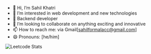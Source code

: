 - 👋 Hi, I’m Sahil Khatri
- 👀 I’m interested in web development and new technologies
- 🌱 Backend developer
- 💞️ I’m looking to collaborate on anything exciting and innovative
- 📫 How to reach me: via Gmail[sahilformalacc@gmail.com]
- 😄 Pronouns: [he/him]






![Leetcode Stats](https://leetcard.jacoblin.cool/SAHIL_KHATRI11?ext=activity)
